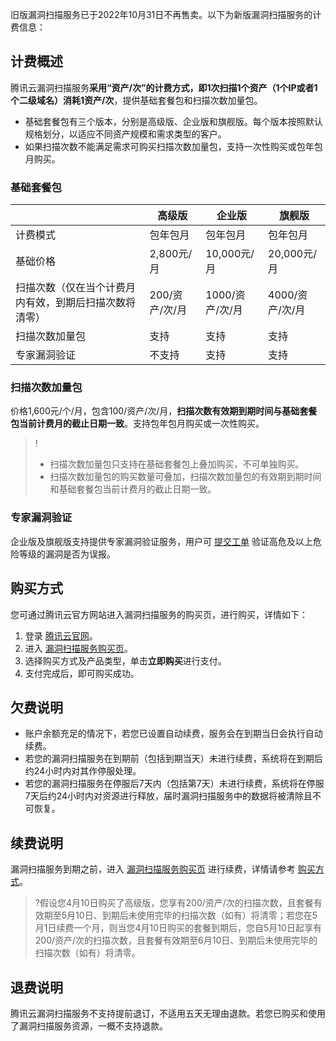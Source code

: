 旧版漏洞扫描服务已于2022年10月31日不再售卖。以下为新版漏洞扫描服务的计费信息：

## 计费概述
腾讯云漏洞扫描服务**采用“资产/次”的计费方式，即1次扫描1个资产（1个IP或者1个二级域名）消耗1资产/次**，提供基础套餐包和扫描次数加量包。
- 基础套餐包有三个版本，分别是高级版、企业版和旗舰版。每个版本按照默认规格划分，以适应不同资产规模和需求类型的客户。
- 如果扫描次数不能满足需求可购买扫描次数加量包，支持一次性购买或包年包月购买。

### 基础套餐包

|        | 高级版         | 企业版          | 旗舰版          |
| -------------- | -------------- | --------------- | --------------- |
| 计费模式       | 包年包月       | 包年包月        | 包年包月        |
| 基础价格       | 2,800元/月     | 10,000元/月     | 20,000元/月     |
| 扫描次数（仅在当个计费月内有效，到期后扫描次数将清零）       | 200/资产/次/月 | 1000/资产/次/月 | 4000/资产/次/月 |
| 扫描次数加量包 | 支持           | 支持            | 支持            |
| 专家漏洞验证   | 不支持         | 支持            | 支持            |

### 扫描次数加量包
价格1,600元/个/月，包含100/资产/次/月，**扫描次数有效期到期时间与基础套餐包当前计费月的截止日期一致**。支持包年包月购买或一次性购买。
>!
>- 扫描次数加量包只支持在基础套餐包上叠加购买，不可单独购买。
>- 扫描次数加量包的购买数量可叠加，扫描次数加量包的有效期到期时间和基础套餐包当前计费月的截止日期一致。

### 专家漏洞验证
企业版及旗舰版支持提供专家漏洞验证服务，用户可 [提交工单](https://console.cloud.tencent.com/workorder/category) 验证高危及以上危险等级的漏洞是否为误报。

[](id:GMFS)
## 购买方式
您可通过腾讯云官方网站进入漏洞扫描服务的购买页，进行购买，详情如下：
1. 登录 [腾讯云官网](https://console.cloud.tencent.com/)。
2. 进入 [漏洞扫描服务购买页](https://buy.cloud.tencent.com/vss)。
3. 选择购买方式及产品类型，单击**立即购买**进行支付。
4. 支付完成后，即可购买成功。


## 欠费说明
- 账户余额充足的情况下，若您已设置自动续费，服务会在到期当日会执行自动续费。
- 若您的漏洞扫描服务在到期前（包括到期当天）未进行续费，系统将在到期后约24小时内对其作停服处理。
- 若您的漏洞扫描服务在停服后7天内（包括第7天）未进行续费，系统将在停服7天后约24小时内对资源进行释放，届时漏洞扫描服务中的数据将被清除且不可恢复。

## 续费说明
漏洞扫描服务到期之前，进入 [漏洞扫描服务购买页](https://buy.cloud.tencent.com/vss) 进行续费，详情请参考 [购买方式](#GMFS)。
>?假设您4月10日购买了高级版，您享有200/资产/次的扫描次数，且套餐有效期至5月10日、到期后未使用完毕的扫描次数（如有）将清零；若您在5月1日续费一个月，则当您4月10日购买的套餐到期后，您自5月10日起享有200/资产/次的扫描次数，且套餐有效期至6月10日、到期后未使用完毕的扫描次数（如有）将清零。
>
## 退费说明
腾讯云漏洞扫描服务不支持提前退订，不适用五天无理由退款。若您已购买和使用了漏洞扫描服务资源，一概不支持退款。
